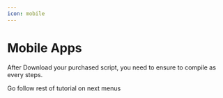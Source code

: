 ```yaml
---
icon: mobile
---
```


# Mobile Apps

After Download your purchased script, you need to ensure to compile as every steps.

Go follow rest of tutorial on next menus
